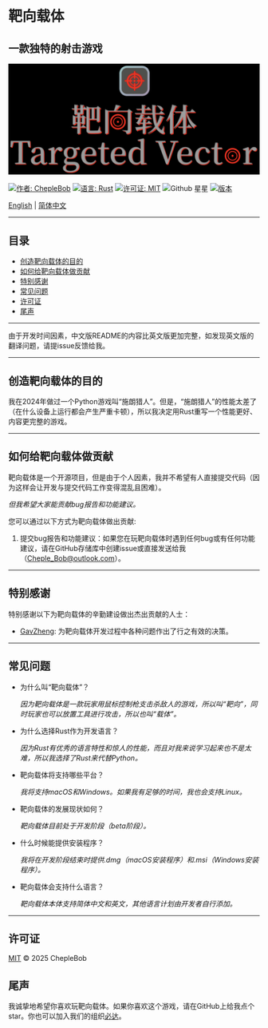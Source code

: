 # 靶向载体

## 一款独特的射击游戏

![Game Banner](Resources/assets/images/banner.png)

[![作者: ChepleBob](https://img.shields.io/badge/作者-ChepleBob-00B4D8)](https://github.com/ChepleBob30)
[![语言: Rust](https://img.shields.io/badge/语言-Rust-5F4C49)](https://www.rust-lang.org/)
[![许可证: MIT](https://img.shields.io/badge/许可证-MIT-yellow.svg)](https://opensource.org/licenses/MIT)
![Github 星星](https://img.shields.io/github/stars/ChepleBob30/targeted-vector?style=flat&color=red)
[![版本](https://img.shields.io/badge/版本-v1.1.0_beta.1-D81A1A)](https://github.com/ChepleBob30/Targeted-Vector/releases)

[English](./README.md) | [简体中文](./README_zh.md)

---

## 目录

- [创造靶向载体的目的](#创造靶向载体的目的)
- [如何给靶向载体做贡献](#如何给靶向载体做贡献)
- [特别感谢](#特别感谢)
- [常见问题](#常见问题)
- [许可证](#许可证)
- [尾声](#尾声)

---

由于开发时间因素，中文版README的内容比英文版更加完整，如发现英文版的翻译问题，请提issue反馈给我。

---

## 创造靶向载体的目的

我在2024年做过一个Python游戏叫“施朗猎人”。但是，“施朗猎人”的性能太差了（在什么设备上运行都会产生严重卡顿），所以我决定用Rust重写一个性能更好、内容更完整的游戏。

---

## 如何给靶向载体做贡献

靶向载体是一个开源项目，但是由于个人因素，我并不希望有人直接提交代码（因为这样会让开发与提交代码工作变得混乱且困难）。

*但我希望大家能贡献bug报告和功能建议。*

您可以通过以下方式为靶向载体做出贡献:

1. 提交bug报告和功能建议：如果您在玩靶向载体时遇到任何bug或有任何功能建议，请在GitHub存储库中创建issue或直接发送给我（<Cheple_Bob@outlook.com>）。

---

## 特别感谢

特别感谢以下为靶向载体的辛勤建设做出杰出贡献的人士：

- [GavZheng](https://github.com/GavZheng): 为靶向载体开发过程中各种问题作出了行之有效的决策。

---

## 常见问题

- 为什么叫“靶向载体”？

    *因为靶向载体是一款玩家用鼠标控制枪支击杀敌人的游戏，所以叫“靶向”，同时玩家也可以放置工具进行攻击，所以也叫“载体”。*

- 为什么选择Rust作为开发语言？

    *因为Rust有优秀的语言特性和惊人的性能，而且对我来说学习起来也不是太难，所以我选择了Rust来代替Python。*

- 靶向载体将支持哪些平台？

    *我将支持macOS和Windows。如果我有足够的时间，我也会支持Linux。*

- 靶向载体的发展现状如何？

    *靶向载体目前处于开发阶段（beta阶段）。*

- 什么时候能提供安装程序？

    *我将在开发阶段结束时提供.dmg（macOS安装程序）和.msi（Windows安装程序）。*

- 靶向载体会支持什么语言？

    *靶向载体本体支持简体中文和英文，其他语言计划由开发者自行添加。*

---

## 许可证

[MIT](./LICENSE-MIT) © 2025 ChepleBob

## 尾声

我诚挚地希望你喜欢玩靶向载体。如果你喜欢这个游戏，请在GitHub上给我点个star。你也可以加入我们的组织[必达](https://github.com/Binder-organize)。
